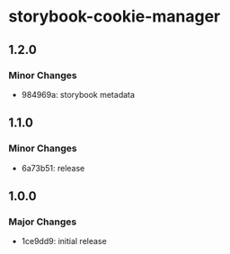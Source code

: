 # storybook-cookie-manager

## 1.2.0

### Minor Changes

- 984969a: storybook metadata

## 1.1.0

### Minor Changes

- 6a73b51: release

## 1.0.0

### Major Changes

- 1ce9dd9: initial release
